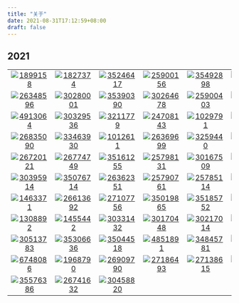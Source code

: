 ```yaml
---
title: "关于"
date: 2021-08-31T17:12:59+08:00
draft: false
---
```



## 2021


||||||||
|:-:|:-:|:-:|:-:|:-:|:-:|:-:|
[![1899158](../../douban/1899158)](https://book.douban.com/subject/1899158)|[![1827374](../../douban/1827374)](https://book.douban.com/subject/1827374)|[![35246417](../../douban/35246417)](https://book.douban.com/subject/35246417)|[![25900156](../../douban/25900156)](https://book.douban.com/subject/25900156)|[![35492898](../../douban/35492898)](https://book.douban.com/subject/35492898)|[![35296788](../../douban/35296788)](https://book.douban.com/subject/35296788)|[![33404959](../../douban/33404959)](https://book.douban.com/subject/33404959)|[![26348596](../../douban/26348596)](https://book.douban.com/subject/26348596)|
[![26348596](../../douban/26348596)](https://book.douban.com/subject/26348596)|[![30280001](../../douban/30280001)](https://book.douban.com/subject/30280001)|[![35390390](../../douban/35390390)](https://book.douban.com/subject/35390390)|[![30264678](../../douban/30264678)](https://book.douban.com/subject/30264678)|[![25900403](../../douban/25900403)](https://book.douban.com/subject/25900403)|[![34998167](../../douban/34998167)](https://book.douban.com/subject/34998167)|[![27096665](../../douban/27096665)](https://book.douban.com/subject/27096665)|[![4913064](../../douban/4913064)](https://book.douban.com/subject/4913064)|
[![4913064](../../douban/4913064)](https://book.douban.com/subject/4913064)|[![30329536](../../douban/30329536)](https://book.douban.com/subject/30329536)|[![3211779](../../douban/3211779)](https://book.douban.com/subject/3211779)|[![24708143](../../douban/24708143)](https://book.douban.com/subject/24708143)|[![1029791](../../douban/1029791)](https://book.douban.com/subject/1029791)|[![35016085](../../douban/35016085)](https://book.douban.com/subject/35016085)|[![26877752](../../douban/26877752)](https://book.douban.com/subject/26877752)|[![26835090](../../douban/26835090)](https://book.douban.com/subject/26835090)|
[![26835090](../../douban/26835090)](https://book.douban.com/subject/26835090)|[![33463930](../../douban/33463930)](https://book.douban.com/subject/33463930)|[![1012611](../../douban/1012611)](https://book.douban.com/subject/1012611)|[![26369699](../../douban/26369699)](https://book.douban.com/subject/26369699)|[![3259440](../../douban/3259440)](https://book.douban.com/subject/3259440)|[![34907497](../../douban/34907497)](https://book.douban.com/subject/34907497)|[![33456870](../../douban/33456870)](https://book.douban.com/subject/33456870)|[![26720121](../../douban/26720121)](https://movie.douban.com/subject/26720121)|
[![26720121](../../douban/26720121)](https://movie.douban.com/subject/26720121)|[![26774749](../../douban/26774749)](https://movie.douban.com/subject/26774749)|[![35161255](../../douban/35161255)](https://movie.douban.com/subject/35161255)|[![25798131](../../douban/25798131)](https://movie.douban.com/subject/25798131)|[![30167509](../../douban/30167509)](https://movie.douban.com/subject/30167509)|[![34953711](../../douban/34953711)](https://movie.douban.com/subject/34953711)|[![26333560](../../douban/26333560)](https://movie.douban.com/subject/26333560)|[![30395914](../../douban/30395914)](https://movie.douban.com/subject/30395914)|
[![30395914](../../douban/30395914)](https://movie.douban.com/subject/30395914)|[![35076714](../../douban/35076714)](https://movie.douban.com/subject/35076714)|[![26362351](../../douban/26362351)](https://movie.douban.com/subject/26362351)|[![25790761](../../douban/25790761)](https://movie.douban.com/subject/25790761)|[![25785114](../../douban/25785114)](https://movie.douban.com/subject/25785114)|[![10604246](../../douban/10604246)](https://movie.douban.com/subject/10604246)|[![30458949](../../douban/30458949)](https://movie.douban.com/subject/30458949)|[![1463371](../../douban/1463371)](https://movie.douban.com/subject/1463371)|
[![1463371](../../douban/1463371)](https://movie.douban.com/subject/1463371)|[![26613692](../../douban/26613692)](https://movie.douban.com/subject/26613692)|[![27107756](../../douban/27107756)](https://movie.douban.com/subject/27107756)|[![35019865](../../douban/35019865)](https://movie.douban.com/subject/35019865)|[![35185752](../../douban/35185752)](https://movie.douban.com/subject/35185752)|[![35235594](../../douban/35235594)](https://movie.douban.com/subject/35235594)|[![30337388](../../douban/30337388)](https://movie.douban.com/subject/30337388)|[![1308892](../../douban/1308892)](https://movie.douban.com/subject/1308892)|
[![1308892](../../douban/1308892)](https://movie.douban.com/subject/1308892)|[![1455442](../../douban/1455442)](https://movie.douban.com/subject/1455442)|[![30331432](../../douban/30331432)](https://movie.douban.com/subject/30331432)|[![30170448](../../douban/30170448)](https://movie.douban.com/subject/30170448)|[![30217014](../../douban/30217014)](https://movie.douban.com/subject/30217014)|[![1292220](../../douban/1292220)](https://movie.douban.com/subject/1292220)|[![34812928](../../douban/34812928)](https://movie.douban.com/subject/34812928)|[![30513783](../../douban/30513783)](https://movie.douban.com/subject/30513783)|
[![30513783](../../douban/30513783)](https://movie.douban.com/subject/30513783)|[![35306636](../../douban/35306636)](https://movie.douban.com/subject/35306636)|[![35044518](../../douban/35044518)](https://movie.douban.com/subject/35044518)|[![4851891](../../douban/4851891)](https://movie.douban.com/subject/4851891)|[![34845781](../../douban/34845781)](https://movie.douban.com/subject/34845781)|[![33440021](../../douban/33440021)](https://movie.douban.com/subject/33440021)|[![30367642](../../douban/30367642)](https://movie.douban.com/subject/30367642)|[![6748086](../../douban/6748086)](https://movie.douban.com/subject/6748086)|
[![6748086](../../douban/6748086)](https://movie.douban.com/subject/6748086)|[![1968790](../../douban/1968790)](https://movie.douban.com/subject/1968790)|[![26909790](../../douban/26909790)](https://movie.douban.com/subject/26909790)|[![27186493](../../douban/27186493)](https://movie.douban.com/subject/27186493)|[![27138615](../../douban/27138615)](https://movie.douban.com/subject/27138615)|[![35590029](../../douban/35590029)](https://movie.douban.com/subject/35590029)|[![34813210](../../douban/34813210)](https://movie.douban.com/subject/34813210)|[![35576386](../../douban/35576386)](https://movie.douban.com/subject/35576386)|
[![35576386](../../douban/35576386)](https://movie.douban.com/subject/35576386)|[![26741632](../../douban/26741632)](https://movie.douban.com/subject/26741632)|[![30458820](../../douban/30458820)](https://movie.douban.com/subject/30458820)|
